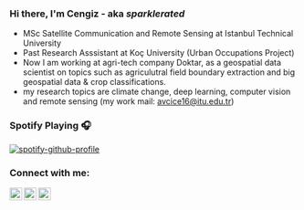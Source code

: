 ### Hi there, I'm Cengiz - aka *sparklerated* 




- MSc Satellite Communication and Remote Sensing at Istanbul Technical University
- Past Research Asssistant at Koç University (Urban Occupations Project)
- Now I am working at agri-tech company Doktar, as a geospatial data scientist on topics such as agriculutral field boundary extraction and big geospatial data & crop classifications.
- my research topics are climate change, deep learning, computer vision and remote sensing (my work mail: avcice16@itu.edu.tr)


### Spotify Playing 🎧

[![spotify-github-profile](https://spotify-github-profile.vercel.app/api/view?uid=11178271539&cover_image=true&theme=novatorem)](https://open.spotify.com/user/11178271539)
### Connect with me:
[<img align="left" alt="codeSTACKr | LinkedIn" width="22px" src="https://cdn.jsdelivr.net/npm/simple-icons@v3/icons/linkedin.svg" />][linkedin]
[<img align="left" alt="codeSTACKr | Twitter" width="22px" src="https://cdn.jsdelivr.net/npm/simple-icons@v3/icons/twitter.svg" />][twitter]
[<img align="left" alt="codeSTACKr | YouTube" width="22px" src="https://cdn.jsdelivr.net/npm/simple-icons@v3/icons/youtube.svg" />][youtube]

<br />

[linkedin]: https://www.linkedin.com/in/cengiz-avc%C4%B1-749079150/ 
[twitter]: https://twitter.com/cengiz_hunter
[youtube]: https://www.youtube.com/sparklerated

